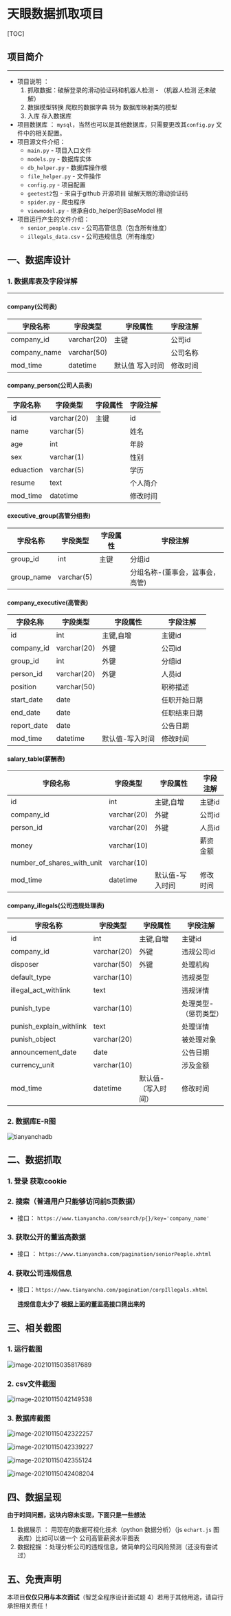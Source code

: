 

# 天眼数据抓取项目

[TOC]



## 项目简介

------

- 项目说明 ：
  1. 抓取数据：破解登录的滑动验证码和机器人检测 - （机器人检测 还未破解）
  2. 数据模型转换  爬取的数据字典 转为 数据库映射类的模型
  3. 入库 存入数据库
- 项目数据库 ： `mysql`，当然也可以是其他数据库，只需要更改其`config.py` 文件中的相关配置。
- 项目源文件介绍：
  - `main.py` - 项目入口文件
  - `models.py` - 数据库实体
  - `db_helper.py` - 数据库操作根
  - `file_helper.py` - 文件操作
  - `config.py` - 项目配置
  - `geetest2`包 - 来自于github 开源项目 破解天眼的滑动验证码
  - `spider.py` - 爬虫程序
  - `viewmodel.py` - 继承自db_helper的BaseModel 根
- 项目运行产生的文件介绍：
  - `senior_people.csv` - 公司高管信息（包含所有维度）
  - `illegals_data.csv` - 公司违规信息（所有维度）

## 一、数据库设计



### 1. 数据库表及字段详解

------

#### company(公司表)

| 字段名称     | 字段类型    | 字段属性        | 字段注解 |
| ------------ | ----------- | --------------- | -------- |
| company_id   | varchar(20) | 主键            | 公司id   |
| company_name | varchar(50) |                 | 公司名称 |
| mod_time     | datetime    | 默认值 写入时间 | 修改时间 |

#### company_person(公司人员表)

| 字段名称  | 字段类型    | 字段属性 | 字段注解 |
| --------- | ----------- | -------- | -------- |
| id        | varchar(20) | 主键     | id       |
| name      | varchar(5)  |          | 姓名     |
| age       | int         |          | 年龄     |
| sex       | varchar(1)  |          | 性别     |
| eduaction | varchar(5)  |          | 学历     |
| resume    | text        |          | 个人简介 |
| mod_time  | datetime    |          | 修改时间 |

#### executive_group(高管分组表)

| 字段名称   | 字段类型   | 字段属性 | 字段注解                        |
| ---------- | ---------- | -------- | ------------------------------- |
| group_id   | int        | 主键     | 分组id                          |
| group_name | varchar(5) |          | 分组名称-(董事会，监事会，高管) |

#### company_executive(高管表)

| 字段名称    | 字段类型    | 字段属性        | 字段注解     |
| ----------- | ----------- | --------------- | ------------ |
| id          | int         | 主键,自增       | 主键id       |
| company_id  | varchar(20) | 外键            | 公司id       |
| group_id    | int         | 外键            | 分组id       |
| person_id   | varchar(20) | 外键            | 人员id       |
| position    | varchar(50) |                 | 职称描述     |
| start_date  | date        |                 | 任职开始日期 |
| end_date    | date        |                 | 任职结束日期 |
| report_date | date        |                 | 公告日期     |
| mod_time    | datetime    | 默认值-写入时间 | 修改时间     |

#### salary_table(薪酬表)

| 字段名称                   | 字段类型    | 字段属性        | 字段注解 |
| -------------------------- | ----------- | --------------- | -------- |
| id                         | int         | 主键,自增       | 主键id   |
| company_id                 | varchar(20) | 外键            | 公司id   |
| person_id                  | varchar(20) | 外键            | 人员id   |
| money                      | varchar(10) |                 | 薪资金额 |
| number_of_shares_with_unit | varchar(10) |                 |          |
| mod_time                   | datetime    | 默认值-写入时间 | 修改时间 |

#### company_illegals(公司违规处理表)

| 字段名称                | 字段类型    | 字段属性            | 字段注解              |
| ----------------------- | ----------- | ------------------- | --------------------- |
| id                      | int         | 主键,自增           | 主键id                |
| company_id              | varchar(20) | 外键                | 违规公司id            |
| disposer                | varchar(50) | 外键                | 处理机构              |
| default_type            | varchar(10) |                     | 违规类型              |
| illegal_act_withlink    | text        |                     | 违规详情              |
| punish_type             | varchar(10) |                     | 处理类型-（惩罚类型） |
| punish_explain_withlink | text        |                     | 处理详情              |
| punish_object           | varchar(20) |                     | 被处理对象            |
| announcement_date       | date        |                     | 公告日期              |
| currency_unit           | varchar(10) |                     | 涉及金额              |
| mod_time                | datetime    | 默认值-（写入时间） | 修改时间              |



### 2. 数据库E-R图

![tianyanchadb](https://blog.bglb.work/img/20210114230750.png?x-oss-process=style/blog_img)



## 二、数据抓取

### 1. 登录 获取cookie

### 2. 搜索（普通用户只能够访问前5页数据）

- 接口： `https://www.tianyancha.com/search/p{}/key='company_name'`

### 3. 获取公开的董监高数据

- 接口 ： `https://www.tianyancha.com/pagination/seniorPeople.xhtml`

### 4. 获取公司违规信息

- 接口：`https://www.tianyancha.com/pagination/corpIllegals.xhtml`

  **违规信息太少了 根据上面的董监高接口猜出来的**



## 三、相关截图



### 1. 运行截图

![image-20210115035817689](https://blog.bglb.work/img/20210115035817.png?x-oss-process=style/blog_img)



### 2. csv文件截图

![image-20210115042149538](https://blog.bglb.work/img/20210115042149.png?x-oss-process=style/blog_img)



### 3. 数据库截图

![image-20210115042322257](https://blog.bglb.work/img/20210115042322.png?x-oss-process=style/blog_img)

![image-20210115042339227](https://blog.bglb.work/img/20210115042339.png?x-oss-process=style/blog_img)

![image-20210115042355124](https://blog.bglb.work/img/20210115042355.png?x-oss-process=style/blog_img)

![image-20210115042408204](https://blog.bglb.work/img/20210115042408.png?x-oss-process=style/blog_img)

## 四、数据呈现

**由于时间问题，这块内容未实现，下面只是一些想法**

1. 数据展示 ： 用现在的数据可视化技术（python 数据分析）（js `echart.js` 图表库）比如可以做一个 公司高管薪资水平图表
2. 数据挖掘 ：处理分析公司的违规信息，做简单的公司风险预测（还没有尝试过）

## 五、免责声明

本项目**仅仅只用与本次面试**（智芝全程序设计面试题 4）若用于其他用途，请自行承担相关责任！

